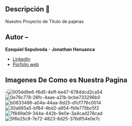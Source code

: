 ## Descripción 🧠
Nuestro Proyecto de Titulo de pajeras 

## Autor –
**Ezequiel Sepulveda** -
**Jonathan Henuanca**

* [LinkedIn](www.linkedin.com/in/ezequiel-sepulveda-516a39238)
* [Porfolio web](https://midominio.es/)

## Imagenes De Como es Nuestra Pagina 
–![005dd9e6-f6d5-4eff-be47-6784dcd2ca54](https://github.com/user-attachments/assets/c44c5fcf-75bc-4059-8a26-f8f8840d4c73)
![0e79c778-26fc-4aae-a21b-bcbe733296b0](https://github.com/user-attachments/assets/d851881d-095e-4e8a-9bcd-38fa1d3f44ca)
![b0633486-a04a-44aa-8d25-d1cf776c0014](https://github.com/user-attachments/assets/437bce47-25c1-4a11-9330-f93bfdf56a19)
![30a665a5-bf84-4bd2-a954-fbfe775bc5f2](https://github.com/user-attachments/assets/b141df22-fbe3-4b60-93bb-8dac873034bd)
![7f849a09-344a-442b-9e0e-3a4cad278cad](https://github.com/user-attachments/assets/733dd19f-d9dd-4d5c-8d76-b60d470b848a)
![5f6e25c9-7e72-4823-8d25-376df54e0e7c](https://github.com/user-attachments/assets/6e3db41c-7e1f-4698-abe9-6a57766a4548)
